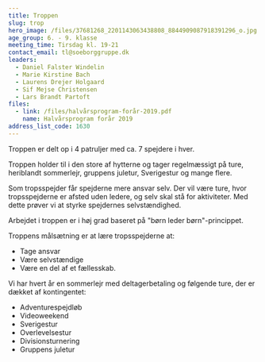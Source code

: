 ```yaml
---
title: Troppen
slug: trop
hero_image: /files/37681268_2201143063438808_8844909087918391296_o.jpg
age_group: 6. - 9. klasse
meeting_time: Tirsdag kl. 19-21
contact_email: tl@soeborggruppe.dk
leaders:
  - Daniel Falster Windelin
  - Marie Kirstine Bach
  - Laurens Drejer Holgaard
  - Sif Mejse Christensen
  - Lars Brandt Partoft
files:
  - link: /files/halvårsprogram-forår-2019.pdf
    name: Halvårsprogram forår 2019
address_list_code: 1630
---
```

Troppen er delt op i 4 patruljer med ca. 7 spejdere i hver.

Troppen holder til i den store af hytterne og tager regelmæssigt på ture, heriblandt sommerlejr, gruppens juletur, Sverigestur og mange flere.

Som tropsspejder får spejderne mere ansvar selv. Der vil være ture, hvor tropsspejderne er afsted uden ledere, og selv skal stå for aktiviteter. Med dette prøver vi at styrke spejdernes selvstændighed.

Arbejdet i troppen er i høj grad baseret på "børn leder børn"-princippet.

Troppens målsætning er at lære tropsspejderne at: 

* Tage ansvar 
* Være selvstændige 
* Være en del af et fællesskab.

Vi har hvert år en sommerlejr med deltagerbetaling og følgende ture, der er dækket af kontingentet:

* Adventurespejdløb
* Videoweekend
* Sverigestur
* Overlevelsestur
* Divisionsturnering
* Gruppens juletur

